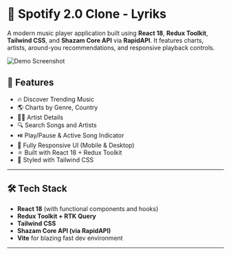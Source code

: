 # 🎵 Spotify 2.0 Clone - Lyriks

A modern music player application built using **React 18**, **Redux Toolkit**, **Tailwind CSS**, and **Shazam Core API** via **RapidAPI**. It features charts, artists, around-you recommendations, and responsive playback controls.

![Demo Screenshot](https://i.ibb.co/mFh2kGZ/Thumbnail-2.png)

## 🚀 Features

- 🔥 Discover Trending Music
- 🌎 Charts by Genre, Country
- 🧑‍🎤 Artist Details
- 🔍 Search Songs and Artists
- ⏯️ Play/Pause & Active Song Indicator
- 📱 Fully Responsive UI (Mobile & Desktop)
- ⚛️ Built with React 18 + Redux Toolkit
- 🎨 Styled with Tailwind CSS

---

## 🛠️ Tech Stack

- **React 18** (with functional components and hooks)
- **Redux Toolkit + RTK Query**
- **Tailwind CSS**
- **Shazam Core API (via RapidAPI)**
- **Vite** for blazing fast dev environment

---

